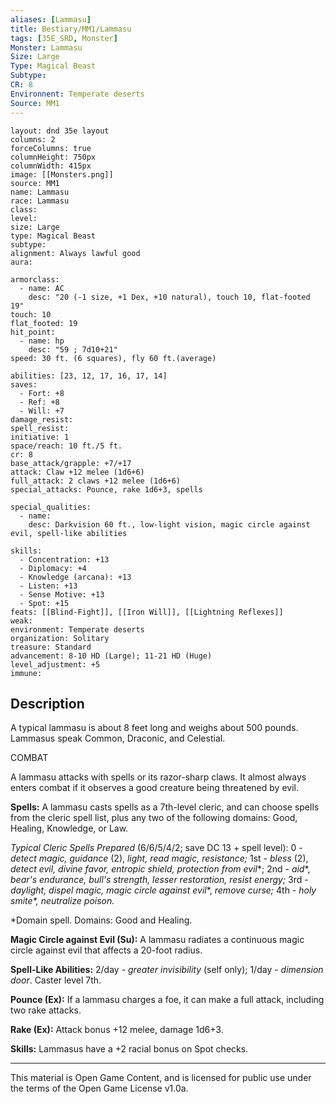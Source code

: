 ```yaml
---
aliases: [Lammasu]
title: Bestiary/MM1/Lammasu
tags: [35E_SRD, Monster]
Monster: Lammasu
Size: Large
Type: Magical Beast
Subtype: 
CR: 8
Environnent: Temperate deserts
Source: MM1
---
```


```statblock
layout: dnd 35e layout
columns: 2
forceColumns: true
columnHeight: 750px
columnWidth: 415px
image: [[Monsters.png]]
source: MM1
name: Lammasu
race: Lammasu
class: 
level: 
size: Large
type: Magical Beast
subtype: 
alignment: Always lawful good
aura: 

armorclass:
  - name: AC
    desc: "20 (-1 size, +1 Dex, +10 natural), touch 10, flat-footed 19"
touch: 10
flat_footed: 19
hit_point:
  - name: hp
    desc: "59 ; 7d10+21"
speed: 30 ft. (6 squares), fly 60 ft.(average)

abilities: [23, 12, 17, 16, 17, 14]
saves:
  - Fort: +8
  - Ref: +8
  - Will: +7
damage_resist: 
spell_resist: 
initiative: 1
space/reach: 10 ft./5 ft.
cr: 8
base_attack/grapple: +7/+17
attack: Claw +12 melee (1d6+6)
full_attack: 2 claws +12 melee (1d6+6)
special_attacks: Pounce, rake 1d6+3, spells

special_qualities:
  - name: 
    desc: Darkvision 60 ft., low-light vision, magic circle against evil, spell-like abilities

skills:
  - Concentration: +13
  - Diplomacy: +4
  - Knowledge (arcana): +13
  - Listen: +13
  - Sense Motive: +13
  - Spot: +15
feats: [[Blind-Fight]], [[Iron Will]], [[Lightning Reflexes]]
weak: 
environment: Temperate deserts
organization: Solitary
treasure: Standard
advancement: 8-10 HD (Large); 11-21 HD (Huge)
level_adjustment: +5
immune: 
```

## Description

<p>A typical lammasu is about 8 feet long and weighs about 500 pounds. Lammasus speak Common, Draconic, and Celestial.</p>
<p>COMBAT</p>
<p>A lammasu attacks with spells or its razor-sharp claws. It almost always enters combat if it observes a good creature being threatened by evil.</p>
<p>
            <b>Spells:</b> A lammasu casts spells as a 7th-level cleric, and can choose spells from the cleric spell list, plus any two of the following domains: Good, Healing, Knowledge, or Law.</p>
<p>
            <i>Typical Cleric Spells Prepared</i> (6/6/5/4/2; save DC 13 + spell level): 0 - <i>detect magic, guidance</i> (2), <i>light, read magic, resistance;</i> 1st - <i>bless</i> (2),  <i>detect evil, divine favor, entropic shield, protection from evil</i>*; 2nd -  <i>aid</i>*, <i>bear's endurance, bull's strength, lesser restoration, resist energy;</i> 3rd - <i>daylight, dispel magic, magic circle against evil</i>*, <i>remove curse;</i> 4th - <i>holy smite*, neutralize poison.</i></p>
<p>*Domain spell. Domains: Good and Healing.</p>
<p>
            <b>Magic Circle against Evil (Su):</b> A lammasu radiates a continuous magic circle against evil that affects a 20-foot radius.</p>
<p>
            <b>Spell-Like Abilities:</b> 2/day - <i>greater invisibility</i> (self only); 1/day - <i>dimension door</i>. Caster level 7th.</p>
<p>
            <b>Pounce (Ex):</b> If a lammasu charges a foe, it can make a full attack, including two rake attacks.</p>
<p>
            <b>Rake (Ex):</b> Attack bonus +12 melee, damage 1d6+3.</p>
<p>
            <b>Skills:</b> Lammasus have a +2 racial bonus on Spot checks.</p>

---

This material is Open Game Content, and is licensed for public use under
the terms of the Open Game License v1.0a.
